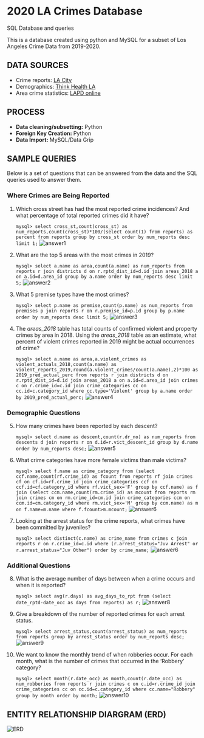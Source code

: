 # 2020 LA Crimes Database
SQL Database and queries

This is a database created using python and MySQL for a subset of Los Angeles Crime Data from 2019-2020.

## DATA SOURCES

- Crime reports: [LA City](https://data.lacity.org/A-Safe-City/Crime-Data-from-2010-to-2019/63jg-8b9z)
- Demographics: [Think Health LA](https://www.thinkhealthla.org/demographicdata?id=256&sectionId=941#sectionPiece_197)
- Area crime statistics: [LAPD online](http://www.lapdonline.org/crime_mapping_and_compstat)

## PROCESS

- **Data cleaning/subsetting:** Python
- **Foreign Key Creation:** Python
- **Data Import:** MySQL/Data Grip


## SAMPLE QUERIES

Below is a set of questions that can be answered from the data and the SQL queries used to answer them.

### Where Crimes are Being Reported

1.  Which cross street has had the most reported crime incidences? And what percentage of total reported crimes did it have?

    `mysql> select cross_st,count(cross_st) as num_reports,count(cross_st)*100/(select count(1) from reports) as percent from reports group by cross_st order by num_reports desc limit 1;`
    ![answer1](images/1.png)
    
2.	What are the top 5 areas with the most crimes in 2019?

    `mysql> select a.name as area,count(a.name) as num_reports from reports r join districts d on r.rptd_dist_id=d.id join areas_2018 a on a.id=d.area_id group by a.name order by num_reports desc limit 5;`
    ![answer2](images/2.png)
    
3.	What 5 premise types have the most crimes?

    `mysql> select p.name as premise,count(p.name) as num_reports from premises p join reports r on r.premise_id=p.id group by p.name order by num_reports desc limit 5;`
    ![answer3](images/3.png)
    
4.	The *areas_2018* table has total counts of confirmed violent and property crimes by area in 2018. Using the *areas_2018* table as an estimate, what percent of violent crimes reported in 2019 might be actual occurrences of crime?

    `mysql> select a.name as area,a.violent_crimes as violent_actuals_2018,count(a.name) as violent_reports_2019,round(a.violent_crimes/count(a.name),2)*100 as 2019_pred_actual_perc from reports r join districts d on r.rptd_dist_id=d.id join areas_2018 a on a.id=d.area_id join crimes c on r.crime_id=c.id join crime_categories cc on cc.id=c.category_id where cc.type='Violent' group by a.name order by 2019_pred_actual_perc;`
    ![answer4](images/4.png)

### Demographic Questions

5.	How many crimes have been reported by each descent?

    `mysql> select d.name as descent,count(r.dr_no) as num_reports from descents d join reports r on d.id=r.vict_descent_id group by d.name order by num_reports desc;`
    ![answer5](images/5.png)
    
6.	What crime categories have more female victims than male victims?

    `mysql> select f.name as crime_category from (select ccf.name,count(rf.crime_id) as fcount from reports rf join crimes cf on cf.id=rf.crime_id join crime_categories ccf on ccf.id=cf.category_id where rf.vict_sex='F' group by ccf.name) as f join (select ccm.name,count(rm.crime_id) as mcount from reports rm join crimes cm on rm.crime_id=cm.id join crime_categories ccm on ccm.id=cm.category_id where rm.vict_sex='M' group by ccm.name) as m on f.name=m.name where f.fcount>m.mcount;`
    ![answer6](images/6.png)
    
7.	Looking at the arrest status for the crime reports, what crimes have been committed by juveniles?

    `mysql> select distinct(c.name) as crime_name from crimes c join reports r on r.crime_id=c.id where (r.arrest_status="Juv Arrest" or r.arrest_status="Juv Other") order by crime_name;`
    ![answer6](images/7.png)

### Additional Questions

8.	What is the average number of days between when a crime occurs and when it is reported?

    `mysql> select avg(r.days) as avg_days_to_rpt from (select date_rptd-date_occ as days from reports) as r;`
    ![answer8](images/8.png)
    
9.	Give a breakdown of the number of reported crimes for each arrest status.

    `mysql> select arrest_status,count(arrest_status) as num_reports from reports group by arrest_status order by num_reports desc;`
    ![answer9](images/9.png)
    
10.	We want to know the monthly trend of when robberies occur. For each month, what is the number of crimes that occurred in the ‘Robbery’ category?

    `mysql> select month(r.date_occ) as month,count(r.date_occ) as num_robberies from reports r join crimes c on c.id=r.crime_id join crime_categories cc on cc.id=c.category_id where cc.name="Robbery" group by month order by month;`
    ![answer10](images/10.png)


## ENTITY RELATIONSHIP DIARGRAM (ERD)

![ERD](images/erd.png)


